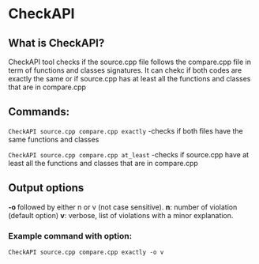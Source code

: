 # CheckAPI

## What is CheckAPI? 
CheckAPI tool checks if the source.cpp file follows the compare.cpp file in term of functions and classes signatures.
It can chekc if both codes are exactly the same or if source.cpp has at least all the functions and classes that are in compare.cpp 

## Commands:

`CheckAPI source.cpp compare.cpp exactly` -checks if both files have the same functions and classes

`CheckAPI source.cpp compare.cpp at_least` -checks if source.cpp have at least all the functions and classes that are in compare.cpp


## Output options
<strong> -o </strong> followed by either n or v (not case sensitive).
<strong>n</strong>: number of violation (default option)
<strong>v</strong>: verbose, list of violations with a minor explanation.

### Example command with option:
`CheckAPI source.cpp compare.cpp exactly -o v`
